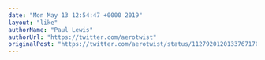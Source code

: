 ```yaml
---
date: "Mon May 13 12:54:47 +0000 2019"
layout: "like"
authorName: "Paul Lewis"
authorUrl: "https://twitter.com/aerotwist"
originalPost: "https://twitter.com/aerotwist/status/1127920120133767170"
---
```

